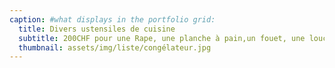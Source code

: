```yaml
---
caption: #what displays in the portfolio grid:
  title: Divers ustensiles de cuisine
  subtitle: 200CHF pour une Rape, une planche à pain,un fouet, une louche, une langue de chat, une passoire, ...
  thumbnail: assets/img/liste/congélateur.jpg
---
```

